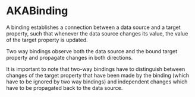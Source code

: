 # AKABinding

A binding establishes a connection between a data source and a target property, such that whenever the data source changes its value, the value of the target property is updated.

Two way bindings observe both the data source and the bound target property and propagate changes in both directions.

It is important to note that two-way bindings have to distinguish between changes of the target property that have been made by the binding (which have to be ignored by two way bindings) and independent changes which have to be propagated back to the data source. 


